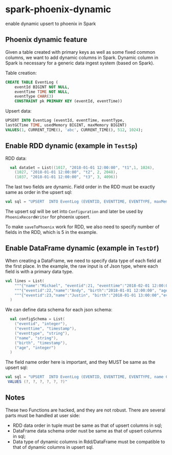 # spark-phoenix-dynamic
enable dynamic upsert to phoenix in Spark

## Phoenix dynamic feature
Given a table created with primary keys as well as some fixed common columns, we want to add dynamic columns in Spark.
Dynamic column in Spark is necessary for a generic data ingest system (based on Spark).

Table creation:
```sql
CREATE TABLE EventLog (
    eventId BIGINT NOT NULL,
    eventTime TIME NOT NULL,
    eventType CHAR(3)
    CONSTRAINT pk PRIMARY KEY (eventId, eventTime))
```

Upsert data:
```sql
UPSERT INTO EventLog (eventId, eventTime, eventType,
lastGCTime TIME, usedMemory BIGINT, maxMemory BIGINT)
VALUES(1, CURRENT_TIME(), 'abc', CURRENT_TIME(), 512, 1024);
```

## Enable RDD dynamic (example in `TestSp`)
RDD data:
```scala
  val dataSet = List((1017, "2018-01-01 12:00:00", "t1",1, 1024),
    (1027, "2018-01-01 12:00:00", "t2", 2, 2048),
    (1037, "2018-01-01 12:00:00", "t3", 3, 4096))
```
The last two fields are dynamic.
Field order in the RDD must be exactly same as order in the upsert sql:

```scala
val sql = "UPSERT  INTO EventLog (EVENTID, EVENTTIME, EVENTTYPE, maxMemory BIGINT, usedMemory BIGINT) VALUES (?, ?, ?, ?, ?)"
```
The upsert sql will be set into `Configuration` and later be used by `PhoenixRecordWriter` for phoenix upsert.

To make `saveToPhoenix` work for RDD, we also need to specify number of fields in the RDD, which is 5 in the example.

## Enable DataFrame dynamic (example in `TestDf`)
When creating a DataFrame, we need to specify data type of each field at the first place. In the example, the raw input
is of Json type, where each field is with a primary data type.

```scala
val lines = List(
    """{"name":"Michael", "eventid":21, "eventtime":"2018-02-01 12:00:00", "eventtype":"tp"}""",
    """{"eventid":22,"name":"Andy", "birth":"2018-01-01 12:00:00", "age":10,"eventtime":"2018-02-01 12:00:00", "eventtype":"tp"}""",
    """{"eventid":23,"name":"Justin", "birth":"2018-01-01 13:00:00","eventtime":"2018-02-01 12:00:00", "eventtype":"tp"}"""
  )
```
We can define data schema for each json schema:
```scala
  val configSchema = List(
    ("eventid", "integer"),
    ("eventtime", "timestamp"),
    ("eventtype", "string"),
    ("name", "string"),
    ("birth", "timestamp"),
    ("age", "integer")
  )
```
The field name order here is important, and they MUST be same as the upsert sql:
```scala
val sql = "UPSERT  INTO EventLog (EVENTID, EVENTTIME, EVENTTYPE, name CHAR(30), birth time, age BIGINT)
 VALUES (?, ?, ?, ?, ?, ?)"
```

## Notes
These two Functions are hacked, and they are not robust.
There are several parts must be handled at user side:
- RDD data order in tuple must be same as that of upsert columns in sql;
- DataFrame data schema order nust be same as that of upsert columns in sql;
- Data type of dynamic columns in Rdd/DataFrame must be compatible to that of dynamic columns in upsert sql.